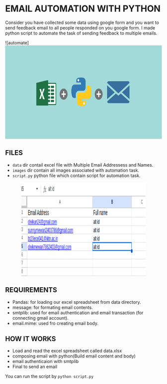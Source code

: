 #  EMAIL AUTOMATION WITH PYTHON

Consider you have collected some data using google form and you want to send feedback email to all people responded on you google form. I made  python script to automate the task of sending feedback to multiple emails.

![automate]<img src="images/automate.png" width="800" height="300"/> 

## FILES

-  `data` dir contail excel file with Multiple Email Addressess and Names.
-  `images` dir contain all images associated with automation task.
-  `script.py` python file which contain script for automation task.


<p align="center">
    <img src="images/excel_file.png" width="400" height="300"/>
</p>



##  REQUIREMENTS

- Pandas:  for loading our excel spreadsheet from data directory.
- message:   for formating email contents.
- smtplib:  used for email authentication and email transaction (for connecting  gmail account).
- email.mime:  used fro creating email body.

## HOW IT WORKS

- Load and read the excel spreadsheet called  data.xlsx
- composing email with python(Build email content and body)
- email authenticaion  with smtplib
- Final to send an email

You can run the script by `python script.py`


